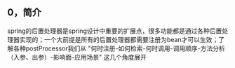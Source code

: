 ## 0，简介
spring的后置处理器是spring设计中重要的扩展点，很多功能都是通过各种后置处理器实现的；一个大前提是所有的后置处理器都需要注册为bean才可以生效；了解各种postProcessor我们从 "何时注册-如何检索-何时调用-调用顺序-方法分析（入参、出参）-影响面-应用场景" 这几个角度展开
